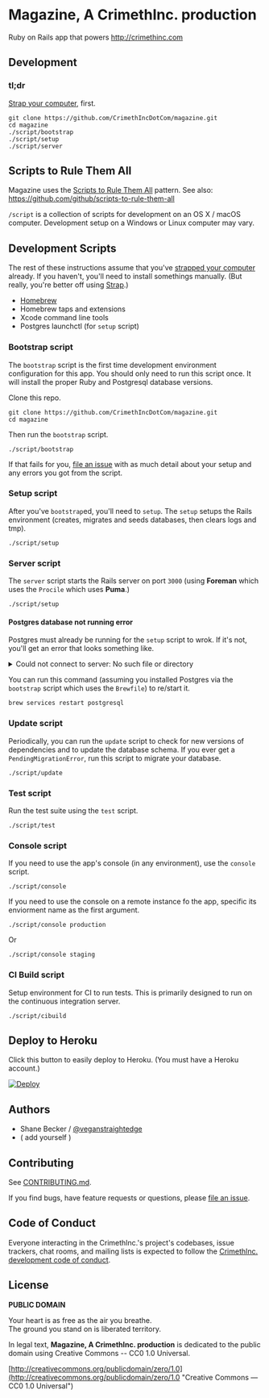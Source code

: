 # Magazine, A CrimethInc. production

Ruby on Rails app that powers http://crimethinc.com


## Development

### tl;dr

[Strap your computer](https://osx-strap.herokuapp.com), first.

```
git clone https://github.com/CrimethIncDotCom/magazine.git
cd magazine
./script/bootstrap
./script/setup
./script/server
```

## Scripts to Rule Them All

Magazine uses the [Scripts to Rule Them All](http://githubengineering.com/scripts-to-rule-them-all) pattern.
See also: https://github.com/github/scripts-to-rule-them-all

`/script` is a collection of scripts for development on an OS X / macOS computer.
Development setup on a Windows or Linux computer may vary.

## Development Scripts

The rest of these instructions assume that you've [strapped your computer](https://osx-strap.herokuapp.com) already. If you haven't, you'll need to install somethings manually. (But really, you're better off using [Strap](https://osx-strap.herokuapp.com).)

- [Homebrew](http://brew.sh)
- Homebrew taps and extensions
- Xcode command line tools
- Postgres launchctl (for `setup` script)

### Bootstrap script

The `bootstrap` script is the first time development environment configuration for this app.
You should only need to run this script once.
It will install the proper Ruby and Postgresql database versions.

Clone this repo.

```
git clone https://github.com/CrimethIncDotCom/magazine.git
cd magazine
```

Then run the `bootstrap` script.

```
./script/bootstrap
```

If that fails for you, [file an issue](https://github.com/CrimethIncDotCom/magazine/issues)
with as much detail about your setup and any errors you got from the script.

### Setup script

After you've `bootstrap`ed, you'll need to `setup`.
The `setup` setups the Rails environment (creates, migrates and seeds databases, then clears logs and tmp).

```
./script/setup
```

### Server script

The `server` script starts the Rails server on port `3000`
(using **Foreman** which uses the `Procile` which uses **Puma**.)

```
./script/setup
```

#### Postgres database not running error

Postgres must already be running for the `setup` script to wrok.
If it's not, you'll get an error that looks something like.

<details>
  <summary>Could not connect to server: No such file or directory</summary>
  ```
  could not connect to server: No such file or directory
          Is the server running locally and accepting
          connections on Unix domain socket "/tmp/.s.PGSQL.5432"?
  Couldn't create database for {"adapter"=>"postgresql", "encoding"=>"unicode", "pool"=>5, "database"=>"magazine_development"}
  rake aborted!
  PG::ConnectionBad: could not connect to server: No such file or directory
          Is the server running locally and accepting
          connections on Unix domain socket "/tmp/.s.PGSQL.5432"?
  ```
</details>

You can run this command (assuming you installed Postgres via the `bootstrap` script which uses the `Brewfile`) to re/start it.

```
brew services restart postgresql
```

### Update script

Periodically, you can run the `update` script to check for new versions of dependencies and to update the database schema. If you ever get a `PendingMigrationError`, run this script to migrate your database.

```
./script/update
```

### Test script

Run the test suite using the `test` script.

```
./script/test
```

### Console script

If you need to use the app's console (in any environment), use the `console` script.

```
./script/console
```

If you need to use the console on a remote instance fo the app, specific its enviorment name as the first argument.

```
./script/console production
```

Or

```
./script/console staging
```

### CI Build script

Setup environment for CI to run tests. This is primarily designed to run on the continuous integration server.

```
./script/cibuild
```


## Deploy to Heroku

Click this button to easily deploy to Heroku. (You must have a Heroku account.)

[![Deploy](https://www.herokucdn.com/deploy/button.png)](https://heroku.com/deploy)


## Authors

* Shane Becker / [@veganstraightedge](https://github.com/veganstraightedge)
* ( add yourself )


## Contributing

See [CONTRIBUTING.md](https://github.com/CrimethIncDotCom/magazine/blob/master/CONTRIBUTING.md).

If you find bugs, have feature requests or questions, please
[file an issue](https://github.com/CrimethIncDotCom/magazine/issues).


## Code of Conduct

Everyone interacting in the CrimethInc.'s project's codebases, issue trackers, chat rooms, and mailing lists is expected to follow the
[CrimethInc. development code of conduct](https://github.com/CrimethIncDotCom/magazine/blob/master/CODE_OF_CONDUCT.md).


## License

**PUBLIC DOMAIN**

Your heart is as free as the air you breathe. <br>
The ground you stand on is liberated territory.

In legal text, **Magazine, A CrimethInc. production** is dedicated to the public domain
using Creative Commons -- CC0 1.0 Universal.

[http://creativecommons.org/publicdomain/zero/1.0](http://creativecommons.org/publicdomain/zero/1.0 "Creative Commons &mdash; CC0 1.0 Universal")

